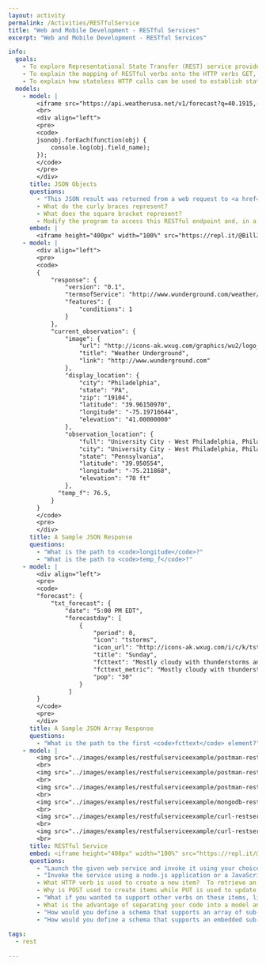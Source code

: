 ```yaml
---
layout: activity
permalink: /Activities/RESTfulService
title: "Web and Mobile Development - RESTful Services"
excerpt: "Web and Mobile Development - RESTful Services"

info:
  goals: 
    - To explore Representational State Transfer (REST) service providers
    - To explain the mapping of RESTful verbs onto the HTTP verbs GET, PUT, POST, and DELETE
    - To explain how stateless HTTP calls can be used to establish state with a client
  models:
    - model: |
        <iframe src="https://api.weatherusa.net/v1/forecast?q=40.1915,-75.4559&daily=0&units=e&maxtime=7d" width="100%"></iframe>
        <br>
        <div align="left">
        <pre>
        <code>
        jsonobj.forEach(function(obj) {
            console.log(obj.field_name);
        });
        </code>
        </pre>
        </div>
      title: JSON Objects
      questions:
        - "This JSON result was returned from a web request to <a href=\"https://api.weatherusa.net/v1/forecast?q=40.1915,-75.4559&daily=0&units=e&maxtime=7d\">https://api.weatherusa.net/v1/forecast?q=40.1915,-75.4559&daily=0&units=e&maxtime=7d</a>, which obtains the 7-day forecast at Ursinus College given the College's latitude and longitude GPS coordinates.  Use a <a href=\"https://jsonformatter.org/json-pretty-print\">JSON Pretty Printer</a> to better format the JSON for reading."
        - What do the curly braces represent?
        - What does the square bracket represent?
        - Modify the program to access this RESTful endpoint and, in a loop, print out each day's date (using <code>validt</code>) and temperature. An example <code>for</code> loop in <a href=\"https://www.w3schools.com/js/js_json_arrays.asp\">JavaScript</a> is given above.
      embed: |
        <iframe height="400px" width="100%" src="https://repl.it/@BillJr99/WeatherClientExample?lite=true" scrolling="no" frameborder="no" allowtransparency="true" allowfullscreen="true" sandbox="allow-forms allow-pointer-lock allow-popups allow-same-origin allow-scripts allow-modals"></iframe>  
    - model: |
        <div align="left">
        <pre>
        <code>
        {
            "response": {
                "version": "0.1",
                "termsofService": "http://www.wunderground.com/weather/api/d/terms.html",
                "features": {
                    "conditions": 1
                }
            },
            "current_observation": {
                "image": {
                    "url": "http://icons-ak.wxug.com/graphics/wu2/logo_130x80.png",
                    "title": "Weather Underground",
                    "link": "http://www.wunderground.com"
                },
                "display_location": {
                    "city": "Philadelphia",
                    "state": "PA",
                    "zip": "19104",
                    "latitude": "39.96150970",
                    "longitude": "-75.19716644",
                    "elevation": "41.00000000"
                },
                "observation_location": {
                    "full": "University City - West Philadelphia, Philadelphia, Pennsylvania",
                    "city": "University City - West Philadelphia, Philadelphia",
                    "state": "Pennsylvania",
                    "latitude": "39.950554",
                    "longitude": "-75.211868",
                    "elevation": "70 ft"
                },
              "temp_f": 76.5,      
            }
        }
        </code>
        <pre>
        </div>
      title: A Sample JSON Response
      questions:
        - "What is the path to <code>longitude</code>?"
        - "What is the path to <code>temp_f</code>?"
    - model: |
        <div align="left">
        <pre>
        <code>
        "forecast": {
            "txt_forecast": {
                "date": "5:00 PM EDT",
                "forecastday": [
                    {
                        "period": 0,
                        "icon": "tstorms",
                        "icon_url": "http://icons-ak.wxug.com/i/c/k/tstorms.gif",
                        "title": "Sunday",
                        "fcttext": "Mostly cloudy with thunderstorms and rain showers. High of 88F. Winds from the SSW at 5 to 15 mph. Chance of rain 30%.",
                        "fcttext_metric": "Mostly cloudy with thunderstorms and rain showers. High of 31C. Breezy. Winds from the SSW at 10 to 20 km/h. Chance of rain 30%.",
                        "pop": "30"
                    }
                 ]
        }
        </code>
        <pre>
        </div>
      title: A Sample JSON Array Response
      questions:
        - "What is the path to the first <code>fcttext</code> element?"  
    - model: |
        <img src="../images/examples/restfulserviceexample/postman-restserviceexample.png" alt="Posting with form parameters">
        <br>
        <img src="../images/examples/restfulserviceexample/postman-restserviceexample-contenttype-applicationjson.png" alt="Posting with application/json Content-Type">
        <br>
        <img src="../images/examples/restfulserviceexample/postman-restserviceexample-get.png" alt="A GET request">
        <br>
        <img src="../images/examples/restfulserviceexample/mongodb-restserviceexample.png" alt="The data store after posting data">
        <br>
        <img src="../images/examples/restfulserviceexample/curl-restserviceexample.png" alt="Posting with cURL from the console">
        <br>
        <img src="../images/examples/restfulserviceexample/curl-restserviceexample-postputget.png" alt="Performing an update with cURL">
        <br>
      title: RESTful Service
      embed: <iframe height="400px" width="100%" src="https://repl.it/@BillJr99/RESTfulServiceExample?lite=true" scrolling="no" frameborder="no" allowtransparency="true" allowfullscreen="true" sandbox="allow-forms allow-pointer-lock allow-popups allow-same-origin allow-scripts allow-modals"></iframe>  
      questions:
        - "Launch the given web service and invoke it using your choice of web client.  To do this, you will want to set up a <a href=\"http://mongodb.com\">mongodb</a> database, add a test user with a password, and allow access from any IP address.  MongoDB will give you a connection string that you can paste into <code>index.js</code> over my default <code>test_user</code> connection string.  <a href=\"https://dev.to/lennythedev/rest-api-with-mongodb-atlas-cloud-node-and-express-in-10-minutes-2ii1\">This article</a> details setting up a MongoDB account and data store.  In the code example, you can update your mongodb link, including your username and password, in the mongoose.connect line.  Be sure to remove these from your code when you're done, or better yet, de-activate that user account on mongodb (you can schedule this to expire when you create it)!"
        - "Invoke the service using a node.js application or a JavaScript browser client.  You can use the Advanced REST Client plugin for Chrome (or Postman, or a similar REST client plugin, on other browsers) or the <code>curl</code> command to execute your web service, in addition to the client code examples we saw previously.  Just update the link to your repl.it server project link in the commands or URL's shown here."
        - What HTTP verb is used to create a new item?  To retrieve an item?  To update an item?  To delete an item?
        - Why is POST used to create items while PUT is used to update them?  Aren't these interchangeable?
        - "What if you wanted to support other verbs on these items, like <code>putOnSale</code>?  Are service endpoints typically nouns or verbs, and how might you re-work a sale verb like this one into an appropriate CRUD endpoint?"
        - What is the advantage of separating your code into a model and a controller implementation?
        - "How would you define a schema that supports an array of sub-objects?  See <a href=\"https://mongoosejs.com/docs/2.7.x/docs/embedded-documents.html\">this article</a> for an example."
        - "How would you define a schema that supports an embedded sub-object?  See <a href=\"https://mongoosejs.com/docs/2.7.x/docs/embedded-documents.html\">this article</a> for an example."
        
tags:
  - rest
  
---
```


